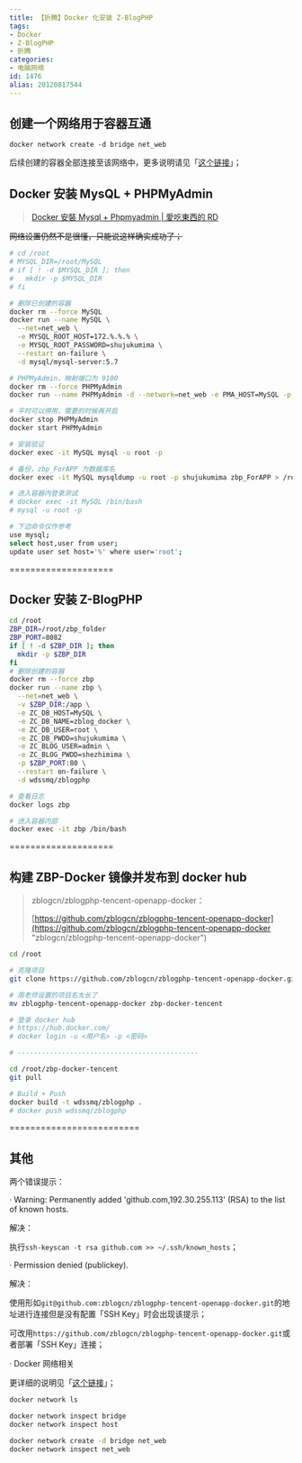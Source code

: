 ```yaml
---
title: 【折腾】Docker 化安装 Z-BlogPHP
tags:
- Docker
- Z-BlogPHP
- 折腾
categories:
- 电脑网络
id: 1476
alias: 20120817544
---
```


## 创建一个网络用于容器互通

`docker network create -d bridge net_web`

后续创建的容器全部连接至该网络中，更多说明请见「[这个链接](https://www.wdssmq.com/post/20210804429.html "2021-08-07 17:58 笔记 | Docker 网络相关")」；

<!--more-->

## Docker 安装 MysQL + PHPMyAdmin

> [Docker 安裝 Mysql + Phpmyadmin | 愛吃東西的 RD](http://www.andrewchen.tw/2017/05/05/20170505_NOTE_DOCKER_MYSQL/ "Docker 安裝 Mysql + Phpmyadmin | 愛吃東西的 RD")

~~网络设置仍然不是很懂，只能说这样确实成功了；~~

```bash
# cd /root
# MYSQL_DIR=/root/MySQL
# if [ ! -d $MYSQL_DIR ]; then
#   mkdir -p $MYSQL_DIR
# fi

# 删除已创建的容器
docker rm --force MySQL
docker run --name MySQL \
  --net=net_web \
  -e MYSQL_ROOT_HOST=172.%.%.% \
  -e MYSQL_ROOT_PASSWORD=shujukumima \
  --restart on-failure \
  -d mysql/mysql-server:5.7

# PHPMyAdmin，映射端口为 9100
docker rm --force PHPMyAdmin
docker run --name PHPMyAdmin -d --network=net_web -e PMA_HOST=MySQL -p 9100:80 phpmyadmin/phpmyadmin

# 平时可以停用，需要的时候再开启
docker stop PHPMyAdmin
docker start PHPMyAdmin

# 安装验证
docker exec -it MySQL mysql -u root -p

# 备份，zbp_ForAPP 为数据库名
docker exec -it MySQL mysqldump -u root -p shujukumima zbp_ForAPP > /root/backup/db_zbp_ForAPP.sql

# 进入容器内登录测试
# docker exec -it MySQL /bin/bash
# mysql -u root -p

# 下边命令仅作参考
use mysql;
select host,user from user;
update user set host='%' where user='root';

```

====================


## Docker 安装 Z-BlogPHP

```bash
cd /root
ZBP_DIR=/root/zbp_folder
ZBP_PORT=8082
if [ ! -d $ZBP_DIR ]; then
  mkdir -p $ZBP_DIR
fi
# 删除创建的容器
docker rm --force zbp
docker run --name zbp \
  --net=net_web \
  -v $ZBP_DIR:/app \
  -e ZC_DB_HOST=MySQL \
  -e ZC_DB_NAME=zblog_docker \
  -e ZC_DB_USER=root \
  -e ZC_DB_PWDD=shujukumima \
  -e ZC_BLOG_USER=admin \
  -e ZC_BLOG_PWDD=shezhimima \
  -p $ZBP_PORT:80 \
  --restart on-failure \
  -d wdssmq/zblogphp

# 查看日志
docker logs zbp

# 进入容器内部
docker exec -it zbp /bin/bash

```

====================

## 构建 ZBP-Docker 镜像并发布到 docker hub

> zblogcn/zblogphp-tencent-openapp-docker：
>
> [https://github.com/zblogcn/zblogphp-tencent-openapp-docker](https://github.com/zblogcn/zblogphp-tencent-openapp-docker "zblogcn/zblogphp-tencent-openapp-docker")


```bash
cd /root

# 克隆项目
git clone https://github.com/zblogcn/zblogphp-tencent-openapp-docker.git

# 周老师设置的项目名太长了
mv zblogphp-tencent-openapp-docker zbp-docker-tencent

# 登录 docker hub
# https://hub.docker.com/
# docker login -u <用户名> -p <密码>

# ---------------------------------------------

cd /root/zbp-docker-tencent
git pull

# Build + Push
docker build -t wdssmq/zblogphp .
# docker push wdssmq/zblogphp

```

=========================

## 其他

两个错误提示：

· Warning: Permanently added 'github.com,192.30.255.113' (RSA) to the list of known hosts.

解决：

执行`ssh-keyscan -t rsa github.com >> ~/.ssh/known_hosts`；

· Permission denied (publickey).

解决：

使用形如`git@github.com:zblogcn/zblogphp-tencent-openapp-docker.git`的地址进行连接但是没有配置「SSH Key」时会出现该提示；

可改用`https://github.com/zblogcn/zblogphp-tencent-openapp-docker.git`或者部署「SSH Key」连接；

· Docker 网络相关

更详细的说明见「[这个链接](https://www.wdssmq.com/post/20210804429.html "2021-08-07 17:58 笔记 | Docker 网络相关")」；

```bash
docker network ls

docker network inspect bridge
docker network inspect host

docker network create -d bridge net_web
docker network inspect net_web
```


<!--1476-->
